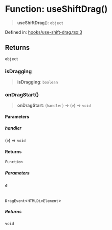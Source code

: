 # Function: useShiftDrag()

> **useShiftDrag**(): `object`

Defined in: [hooks/use-shift-drag.tsx:3](https://github.com/GeoDaCenter/openassistant/blob/fd29806c870b11792765637bc0dc6fbb46bd3016/packages/common/src/hooks/use-shift-drag.tsx#L3)

## Returns

`object`

### isDragging

> **isDragging**: `boolean`

### onDragStart()

> **onDragStart**: (`handler`) => (`e`) => `void`

#### Parameters

##### handler

(`e`) => `void`

#### Returns

`Function`

##### Parameters

###### e

`DragEvent`\<`HTMLDivElement`\>

##### Returns

`void`
